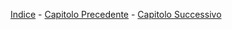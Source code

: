 [Indice][index] - [Capitolo Precedente][prev] - [Capitolo Successivo][next]

[index]: https://github.com/FraClem/GitTutorial/
[prev]: https://github.com/FraClem/GitTutorial/blob/master/2.%20Le%20basi%20di%20Git.md
[next]: https://github.com/FraClem/GitTutorial/blob/master/4.%20Git%20sul%20server.md
